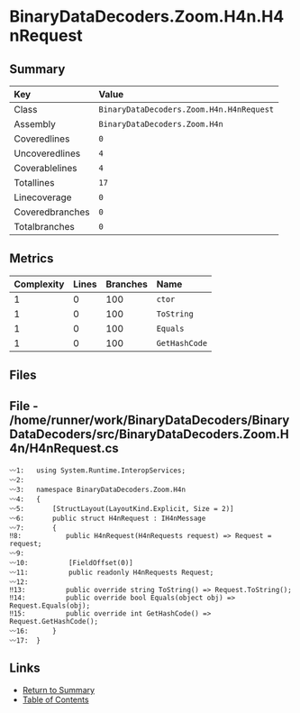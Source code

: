 ﻿# BinaryDataDecoders.Zoom.H4n.H4nRequest

## Summary

| Key             | Value                                    |
| :-------------- | :--------------------------------------- |
| Class           | `BinaryDataDecoders.Zoom.H4n.H4nRequest` |
| Assembly        | `BinaryDataDecoders.Zoom.H4n`            |
| Coveredlines    | `0`                                      |
| Uncoveredlines  | `4`                                      |
| Coverablelines  | `4`                                      |
| Totallines      | `17`                                     |
| Linecoverage    | `0`                                      |
| Coveredbranches | `0`                                      |
| Totalbranches   | `0`                                      |

## Metrics

| Complexity | Lines | Branches | Name          |
| :--------- | :---- | :------- | :------------ |
| 1          | 0     | 100      | `ctor`        |
| 1          | 0     | 100      | `ToString`    |
| 1          | 0     | 100      | `Equals`      |
| 1          | 0     | 100      | `GetHashCode` |

## Files

## File - /home/runner/work/BinaryDataDecoders/BinaryDataDecoders/src/BinaryDataDecoders.Zoom.H4n/H4nRequest.cs

```CSharp
〰1:   using System.Runtime.InteropServices;
〰2:   
〰3:   namespace BinaryDataDecoders.Zoom.H4n
〰4:   {
〰5:       [StructLayout(LayoutKind.Explicit, Size = 2)]
〰6:       public struct H4nRequest : IH4nMessage
〰7:       {
‼8:           public H4nRequest(H4nRequests request) => Request = request;
〰9:   
〰10:          [FieldOffset(0)]
〰11:          public readonly H4nRequests Request;
〰12:  
‼13:          public override string ToString() => Request.ToString();
‼14:          public override bool Equals(object obj) => Request.Equals(obj);
‼15:          public override int GetHashCode() => Request.GetHashCode();
〰16:      }
〰17:  }
```

## Links

* [Return to Summary](Summary.md)
* [Table of Contents](../TOC.md)

